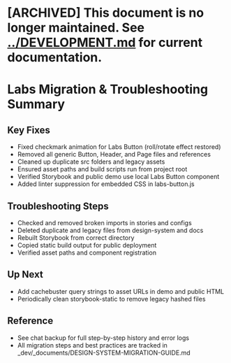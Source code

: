 # [ARCHIVED] This document is no longer maintained. See [../DEVELOPMENT.md](../DEVELOPMENT.md) for current documentation.
# Labs Migration & Troubleshooting Summary

## Key Fixes

- Fixed checkmark animation for Labs Button (roll/rotate effect restored)
- Removed all generic Button, Header, and Page files and references
- Cleaned up duplicate src folders and legacy assets
- Ensured asset paths and build scripts run from project root
- Verified Storybook and public demo use local Labs Button component
- Added linter suppression for embedded CSS in labs-button.js

## Troubleshooting Steps

- Checked and removed broken imports in stories and configs
- Deleted duplicate and legacy files from design-system and docs
- Rebuilt Storybook from correct directory
- Copied static build output for public deployment
- Verified asset paths and component registration

## Up Next

- Add cachebuster query strings to asset URLs in demo and public HTML
- Periodically clean storybook-static to remove legacy hashed files

## Reference

- See chat backup for full step-by-step history and error logs
- All migration steps and best practices are tracked in \_dev/\_documents/DESIGN-SYSTEM-MIGRATION-GUIDE.md
